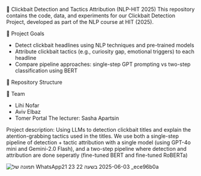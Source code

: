 🧠 Clickbait Detection and Tactics Attribution (NLP-HIT 2025)
This repository contains the code, data, and experiments for our Clickbait Detection Project, developed as part of the NLP course at HIT (2025).

📌 Project Goals
- Detect clickbait headlines using NLP techniques and pre-trained models
- Attribute clickbait tactics (e.g., curiosity gap, emotional triggers) to each headline
- Compare pipeline approaches: single-step GPT prompting vs two-step classification using BERT

📁 Repository Structure

👥 Team 
- Lihi Nofar
- Aviv Elbaz
- Tomer Portal
The lecturer: Sasha Apartsin 



Project description: Using LLMs to detection clickbait titles and explain the atention-grabbing tactics used in the titles.
We use both a single-step pipeline of detection + tactic attribution with a single model (using GPT-4o mini and Gemini-2.0 Flash),
and a two-step pipeline where detection and attribution are done seperatly (fine-tuned BERT and fine-tuned RoBERTa)

![תמונה של WhatsApp‏ 2025-06-03 בשעה 22 23 21_ece96b0a](https://github.com/user-attachments/assets/829488ad-b4f3-4612-b1e1-d89958cc2558)
